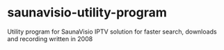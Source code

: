 # saunavisio-utility-program
Utility program for SaunaVisio IPTV solution for faster search, downloads and recording written in 2008
